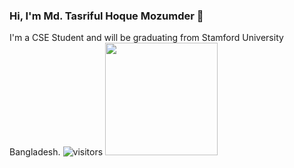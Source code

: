 ### Hi, I'm Md. Tasriful Hoque Mozumder  👋

I'm a CSE Student and will be graduating from Stamford University Bangladesh.
![visitors](https://visitor-badge.glitch.me/badge?page_id=page.id)
<img height="180em" src="https://github-readme-stats.vercel.app/api?username=Tasrif007&show_icons=true&hide_border=true&&count_private=true&include_all_commits=true" />
